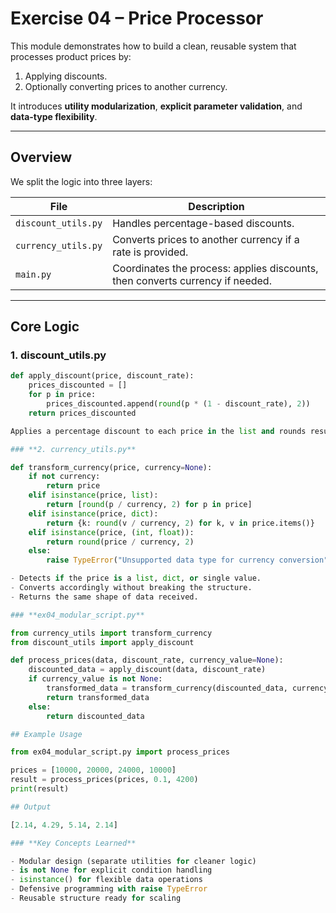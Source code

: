 # Exercise 04 – Price Processor

This module demonstrates how to build a clean, reusable system that processes product prices by:
1. Applying discounts.
2. Optionally converting prices to another currency.

It introduces **utility modularization**, **explicit parameter validation**, and **data-type flexibility**.

---

## Overview

We split the logic into three layers:

| File | Description |
|------|--------------|
| `discount_utils.py` | Handles percentage-based discounts. |
| `currency_utils.py` | Converts prices to another currency if a rate is provided. |
| `main.py` | Coordinates the process: applies discounts, then converts currency if needed. |

---

## Core Logic

### **1. discount_utils.py**

```python
def apply_discount(price, discount_rate):
    prices_discounted = []
    for p in price:
        prices_discounted.append(round(p * (1 - discount_rate), 2))
    return prices_discounted

Applies a percentage discount to each price in the list and rounds results to 2 decimals.

### **2. currency_utils.py**

def transform_currency(price, currency=None):
    if not currency:
        return price
    elif isinstance(price, list):
        return [round(p / currency, 2) for p in price]
    elif isinstance(price, dict):
        return {k: round(v / currency, 2) for k, v in price.items()}
    elif isinstance(price, (int, float)):
        return round(price / currency, 2)
    else:
        raise TypeError("Unsupported data type for currency conversion")

- Detects if the price is a list, dict, or single value.
- Converts accordingly without breaking the structure.
- Returns the same shape of data received.

### **ex04_modular_script.py**

from currency_utils import transform_currency
from discount_utils import apply_discount

def process_prices(data, discount_rate, currency_value=None):
    discounted_data = apply_discount(data, discount_rate)
    if currency_value is not None:
        transformed_data = transform_currency(discounted_data, currency_value)
        return transformed_data
    else:
        return discounted_data

## Example Usage

from ex04_modular_script.py import process_prices

prices = [10000, 20000, 24000, 10000]
result = process_prices(prices, 0.1, 4200)
print(result)

## Output

[2.14, 4.29, 5.14, 2.14]

### **Key Concepts Learned**

- Modular design (separate utilities for cleaner logic)
- is not None for explicit condition handling
- isinstance() for flexible data operations
- Defensive programming with raise TypeError
- Reusable structure ready for scaling